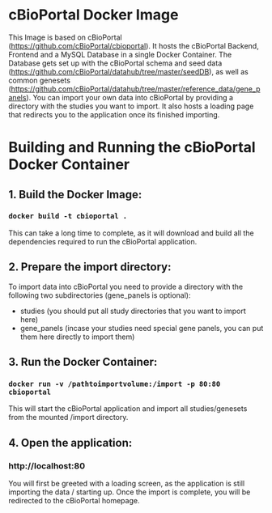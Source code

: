 # cBioPortal Docker Image
This Image is based on cBioPortal (https://github.com/cBioPortal/cbioportal).
It hosts the cBioPortal Backend, Frontend and a MySQL Database in a single Docker Container.
The Database gets set up with the cBioPortal schema and seed data (https://github.com/cBioPortal/datahub/tree/master/seedDB),
as well as common genesets (https://github.com/cBioPortal/datahub/tree/master/reference_data/gene_panels).
You can import your own data into cBioPortal by providing a directory with the studies you want to import.
It also hosts a loading page that redirects you to the application once its finished importing.


# Building and Running the cBioPortal Docker Container
## 1. Build the Docker Image:
### ```docker build -t cbioportal .```
This can take a long time to complete, as it will download and build all the dependencies required to run the cBioPortal application.


## 2. Prepare the import directory:
To import data into cBioPortal you need to provide a directory with the following two subdirectories (gene_panels is optional):
- studies (you should put all study directories that you want to import here)
- gene_panels (incase your studies need special gene panels, you can put them here directly to import them)

## 3. Run the Docker Container:
### ```docker run -v /pathtoimportvolume:/import -p 80:80 cbioportal```
This will start the cBioPortal application and import all studies/genesets from the mounted /import directory.
## 4. Open the application:
### http://localhost:80
You will first be greeted with a loading screen, as the application is still importing the data / starting up.
Once the import is complete, you will be redirected to the cBioPortal homepage.